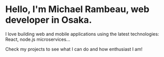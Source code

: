 # Hello, I'm Michael Rambeau, web developer in Osaka.

I love building web and mobile applications using the latest technologies: React, node.js microservices...

Check my projects to see what I can do and how enthusiast I am!
